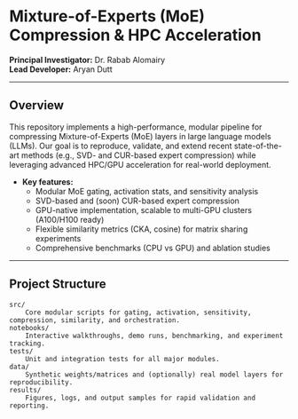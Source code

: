 # Mixture-of-Experts (MoE) Compression & HPC Acceleration

**Principal Investigator:** Dr. Rabab Alomairy  
**Lead Developer:** Aryan Dutt

---

## Overview

This repository implements a high-performance, modular pipeline for compressing Mixture-of-Experts (MoE) layers in large language models (LLMs). Our goal is to reproduce, validate, and extend recent state-of-the-art methods (e.g., SVD- and CUR-based expert compression) while leveraging advanced HPC/GPU acceleration for real-world deployment.

- **Key features:**
    - Modular MoE gating, activation stats, and sensitivity analysis
    - SVD-based and (soon) CUR-based expert compression
    - GPU-native implementation, scalable to multi-GPU clusters (A100/H100 ready)
    - Flexible similarity metrics (CKA, cosine) for matrix sharing experiments
    - Comprehensive benchmarks (CPU vs GPU) and ablation studies

---

## Project Structure

```text
src/
    Core modular scripts for gating, activation, sensitivity, compression, similarity, and orchestration.
notebooks/
    Interactive walkthroughs, demo runs, benchmarking, and experiment tracking.
tests/
    Unit and integration tests for all major modules.
data/
    Synthetic weights/matrices and (optionally) real model layers for reproducibility.
results/
    Figures, logs, and output samples for rapid validation and reporting.